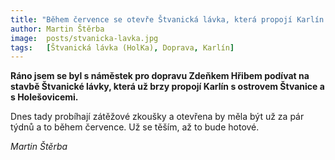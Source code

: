 ```yaml
---
title: "Během července se otevře Štvanická lávka, která propojí Karlín a Holešovice"
author: Martin Štěrba
image:  posts/stvanicka-lavka.jpg
tags:   [Štvanická lávka (HolKa), Doprava, Karlín]
---
```


**Ráno jsem se byl s náměstek pro dopravu Zdeňkem Hřibem podívat na stavbě Štvanické lávky, která už brzy propojí Karlín s ostrovem Štvanice a s Holešovicemi.**

Dnes tady probíhají zátěžové zkoušky a otevřena by měla být už za pár týdnů a to během července. Už se těším, až to bude hotové. 

*Martin Štěrba*
